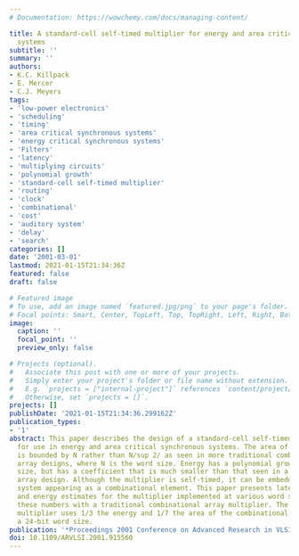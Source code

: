 ```yaml
---
# Documentation: https://wowchemy.com/docs/managing-content/

title: A standard-cell self-timed multiplier for energy and area critical synchronous
  systems
subtitle: ''
summary: ''
authors:
- K.C. Killpack
- E. Mercer
- C.J. Meyers
tags:
- 'low-power electronics'
- 'scheduling'
- 'timing'
- 'area critical synchronous systems'
- 'energy critical synchronous systems'
- 'Filters'
- 'latency'
- 'multiplying circuits'
- 'polynomial growth'
- 'standard-cell self-timed multiplier'
- 'routing'
- 'clock'
- 'combinational'
- 'cost'
- 'auditory system'
- 'delay'
- 'search'
categories: []
date: '2001-03-01'
lastmod: 2021-01-15T21:34:36Z
featured: false
draft: false

# Featured image
# To use, add an image named `featured.jpg/png` to your page's folder.
# Focal points: Smart, Center, TopLeft, Top, TopRight, Left, Right, BottomLeft, Bottom, BottomRight.
image:
  caption: ''
  focal_point: ''
  preview_only: false

# Projects (optional).
#   Associate this post with one or more of your projects.
#   Simply enter your project's folder or file name without extension.
#   E.g. `projects = ["internal-project"]` references `content/project/deep-learning/index.md`.
#   Otherwise, set `projects = []`.
projects: []
publishDate: '2021-01-15T21:34:36.299162Z'
publication_types:
- '1'
abstract: This paper describes the design of a standard-cell self-timed multiplier
  for use in energy and area critical synchronous systems. The area of this multiplier
  is bounded by N rather than N/sup 2/ as seen in more traditional combinational parallel
  array designs, where N is the word size. Energy has a polynomial growth with word
  size, but has a coefficient that is much smaller than that seen in a combinational
  array design. Although the multiplier is self-timed, it can be embedded in a synchronous
  system appearing as a combinational element. This paper presents latency, area,
  and energy estimates for the multiplier implemented at various word sizes, and compares
  these numbers with a traditional combinational array multiplier. The self-timed
  multiplier uses 1/3 the energy and 1/7 the area of the combinational design for
  a 24-bit word size.
publication: '*Proceedings 2001 Conference on Advanced Research in VLSI. ARVLSI 2001*'
doi: 10.1109/ARVLSI.2001.915560
---
```

